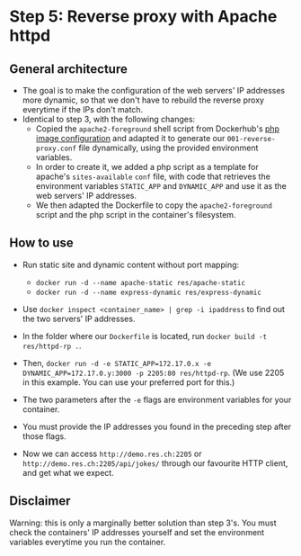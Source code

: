 # Step 5: Reverse proxy with Apache httpd

## General architecture

- The goal is to make the configuration of the web servers' IP addresses more dynamic, so that we don't have to rebuild the reverse proxy everytime if the IPs don't match.
- Identical to step 3, with the following changes:
    - Copied the `apache2-foreground` shell script from Dockerhub's [php image configuration](https://github.com/docker-library/php/blob/8203d502a18ecfe79ac011f85843754fb524b899/7.3/stretch/apache/apache2-foreground) and adapted it to generate our `001-reverse-proxy.conf` file dynamically, using the provided environment variables.
    - In order to create it, we added a php script as a template for apache's `sites-available` `conf` file, with code that retrieves the environment variables `STATIC_APP` and `DYNAMIC_APP` and use it as the web servers' IP addresses.
    - We then adapted the Dockerfile to copy the `apache2-foreground` script and the php script in the container's filesystem.


## How to use

- Run static site and dynamic content without port mapping:
  - `docker run -d --name apache-static res/apache-static`
  - `docker run -d --name express-dynamic res/express-dynamic`
- Use `docker inspect <container_name> | grep -i ipaddress` to find out the two servers' IP addresses.

- In the folder where our `Dockerfile` is located, run `docker build -t res/httpd-rp .`.
- Then, `docker run -d -e STATIC_APP=172.17.0.x -e DYNAMIC_APP=172.17.0.y:3000 -p 2205:80 res/httpd-rp`. (We use 2205 in this example. You can use your preferred port for this.)
- The two parameters after the `-e` flags are environment variables for your container.
- You must provide the IP addresses you found in the preceding step after those flags.

- Now we can access `http://demo.res.ch:2205` or `http://demo.res.ch:2205/api/jokes/` through our favourite HTTP client, and get what we expect.

## Disclaimer

Warning: this is only a marginally better solution than step 3's. You must check the containers' IP addresses yourself and set the environment variables everytime you run the container.
